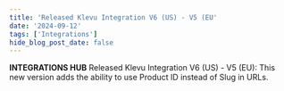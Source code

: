 ```yaml
---
title: 'Released Klevu Integration V6 (US) - V5 (EU'
date: '2024-09-12'
tags: ['Integrations']
hide_blog_post_date: false
---
```


**INTEGRATIONS HUB** Released Klevu Integration V6 (US) - V5 (EU): This new version adds the ability to use Product ID instead of Slug in URLs.